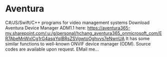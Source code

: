 # Aventura
C#/JS/Swift/C++ programs for video management systems
Download Aventura Device Manager ADM1.1 here: https://aventura365-my.sharepoint.com/:u:/g/personal/hchang_aventura365_onmicrosoft_com/ER7AbeMnWxlCg1rG4asqYqIBRsZSVgwtoOghvvs7eNwnUA
It has some similar functions to well-known ONVIF device manager (ODM). Source codes are available upon request. EMail me...
